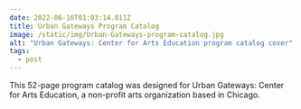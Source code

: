 ```yaml
---
date: 2022-06-16T01:03:14.011Z
title: Urban Gateways Program Catalog
image: /static/img/Urban-Gateways-program-catalog.jpg
alt: "Urban Gateways: Center for Arts Education program catalog cover"
tags:
  - post
---
```

This 52-page program catalog was designed for Urban Gateways: Center for Arts Education, a non-profit arts organization based in Chicago.